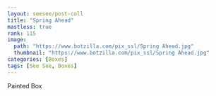 ```yaml
---
layout: seesee/post-coll
title: "Spring Ahead"
mastless: true
rank: 115
image:
  path: "https://www.botzilla.com/pix_ssl/Spring Ahead.jpg"
  thumbnail: "https://www.botzilla.com/pix_ssl/Spring Ahead.jpg"
categories: [Boxes]
tags: [See See, Boxes]
---
```


Painted Box



